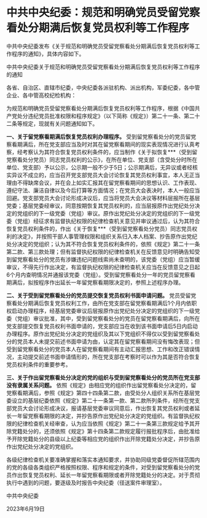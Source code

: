 

# 中共中央纪委：规范和明确党员受留党察看处分期满后恢复党员权利等工作程序

中共中央纪委发布《关于规范和明确党员受留党察看处分期满后恢复党员权利等工作程序的通知》，具体内容如下。

中共中央纪委关于规范和明确党员受留党察看处分期满后恢复党员权利等工作程序的通知

各省、自治区、直辖市纪委，中央纪委各派驻机构、派出机构，军委纪委，各中管企业、各中管高校纪检机构：

为规范和明确党员受留党察看处分期满后恢复党员权利等工作程序，根据《中国共产党处分违纪党员批准权限和程序规定》（以下简称《规定》）第二十一条、第二十二条等规定，现就有关问题通知如下。

**一、关于留党察看期满后恢复党员权利办理程序。**
受到留党察看处分的党员留党察看期满后，所在党支部应当及时对其在留党察看期间的现实表现情况进行认真考察，经考察认为其符合恢复党员权利条件的，应当制作《关于拟恢复***（受到留党察看处分党员）同志党员权利的公示》，在所在单位、党支部（含受处分时所在单位、党支部）予以公示，公示期一般不少于5日；公示期满后，无异议或者经核实异议不成立的，应当召开党支部党员大会讨论恢复其党员权利事宜，本人无正当理由不得缺席会议，并在会上如实汇报其在留党察看期间的思想认识、工作表现、遵纪守法、廉洁自律以及今后打算等方面情况；在党员大会表决时，本人一般应当回避。党支部党员大会讨论形成决议后，应当将党员大会决议等材料层报所在基层党委；基层党委经审议，同意按期恢复其党员权利的，应当层报原作出党纪处分决定的党组织的下一级党委（党组）审议。原作出党纪处分决定的党组织的下一级党委（党组）经征求有监督执纪权限的纪律检查机关意见并审议通过后，认为其符合恢复党员权利条件的，作出《关于恢复***（受到留党察看处分党员）同志党员权利的决定》，并按照干部人事管理权限和组织关系归入本人档案、抄告原作出党纪处分决定的党组织；认为其不符合恢复党员权利条件的，依照《规定》第二十一条第二款、第三款处理；但有监督执纪权限的纪律检查机关在反馈意见时明确告知受到留党察看处分的党员有涉嫌违纪问题线索尚未查明的，该党委（党组）应当暂缓审议，不得先行作出决定，有监督执纪权限的纪律检查机关应当在反馈意见之日起6个月内查明情况并通报该党委（党组）。受到留党察看处分一年的党员留党察看期满后，拟按程序作出延长一年留党察看期限决定的，参照上述程序办理。

**二、关于受到留党察看处分的党员提交恢复党员权利书面申请问题。**
党员受留党察看处分期满后恢复党员权利工作，由所在党支部在留党察看期满后1个月内依职权启动办理程序，经基层党委审议后层报原作出党纪处分决定的党组织的下一级党委（党组）审议批准，其中，受到留党察看处分的党员在留党察看期满后，向所在党支部提交恢复党员权利书面申请的，党支部应当在收到该书面申请后5日内启动办理程序。原作出党纪处分决定的党组织及其以下党组织不得仅以受到留党察看处分的党员本人未提交前述书面申请为由，认定其在留党察看期间没有悔改表现；但受到留党察看处分的党员本人在留党察看期间有主动汇报思想、工作和改正错误情况，主动提交前述书面申请情形的，所在党支部在考察时可以作为其是否符合恢复党员权利条件的重要参考。

**三、关于作出留党察看处分决定的党的组织与受到留党察看处分的党员所在党支部没有隶属关系问题。**
依照《规定》由相应党的组织作出留党察看处分决定的，留党察看期满后，参照《规定》第四十四条第二款，由受处分人组织关系所在基层党委设立的基层纪委依照《规定》第二十一条第一款、第二款所列条件，经所在党支部党员大会讨论形成决议，报请基层党委审议同意后，作出恢复其党员权利或者延长一年留党察看期限的决定，并抄告原作出党纪处分决定的党组织。有监督执纪权限的纪律检查机关经审查，认为应当依照《规定》第二十一条第三款规定给予其开除党籍处分的，还须依照《规定》第十四条第二款规定履行报批程序后，由批准给予开除党籍处分的县级以上纪委等相应党的组织作出开除党籍处分决定，并抄告原作出党纪处分决定的党组织。

各级纪律检查机关要准确掌握和落实本通知要求，并协助同级党委督促所辖范围内的党的各级各类组织严格按照权限、程序和规定的条件，对受到留党察看处分的党员作出恢复党员权利、延长一年留党察看期限或者开除党籍处分的决定。对于贯彻执行中遇到的问题，要逐级及时报告中央纪委（径送案件审理室）。

中共中央纪委

2023年6月19日

